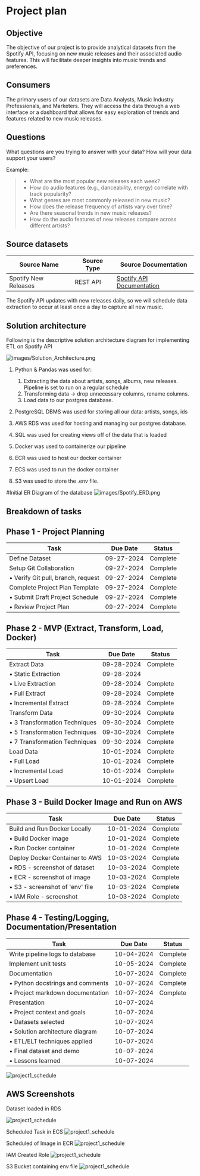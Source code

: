 # Project plan

## Objective

The objective of our project is to provide analytical datasets from the Spotify API, focusing on new music releases and their associated audio features. This will facilitate deeper insights into music trends and preferences.


## Consumers

The primary users of our datasets are Data Analysts, Music Industry Professionals, and Marketers. They will access the data through a web interface or a dashboard that allows for easy exploration of trends and features related to new music releases.


## Questions

What questions are you trying to answer with your data? How will your data support your users?

Example:

> - What are the most popular new releases each week?
> - How do audio features (e.g., danceability, energy) correlate with track popularity?
> - What genres are most commonly released in new music?
> - How does the release frequency of artists vary over time?
> - Are there seasonal trends in new music releases?
> - How do the audio features of new releases compare across different artists?

## Source datasets

| Source Name           | Source Type | Source Documentation                       |
|----------------------|-------------|-------------------------------------------|
| Spotify New Releases  | REST API   | [Spotify API Documentation](https://developer.spotify.com/documentation/web-api/) |

The Spotify API updates with new releases daily, so we will schedule data extraction to occur at least once a day to capture all new music.

## Solution architecture

Following is the descriptive solution architecture diagram for implementing ETL on Spotify API

![images/Solution_Architecture.png](images/Solution_Architecture.png)

1. Python & Pandas was used for:
    1. Extracting the data about artists, songs, albums, new releases. Pipeline is set to run on a regular schedule
    2. Transforming data -> drop unnecessary columns, rename columns.
    3. Load data to our postgres database.

2. PostgreSQL DBMS was used for storing all our data: artists, songs, ids

3. AWS RDS was used for hosting and managing our postgres database.

4. SQL was used for creating views off of the data that is loaded

5. Docker was used to containerize our pipeline

6. ECR was used to host our docker container

7. ECS was used to run the docker container

8. S3 was used to store the .env file.


#Initial ER Diagram of the database
![images/Spotify_ERD.png](images/Spotify_ERD.png)

## Breakdown of tasks

## Phase 1 - Project Planning

| Task                                  | Due Date   | Status   |
|---------------------------------------|------------|----------|
| Define Dataset                        | 09-27-2024 | Complete |
| Setup Git Collaboration               | 09-27-2024 | Complete |
| • Verify Git pull, branch, request    | 09-27-2024 | Complete |
| Complete Project Plan Template        | 09-27-2024 | Complete |
| • Submit Draft Project Schedule       | 09-27-2024 | Complete |
| • Review Project Plan                 | 09-27-2024 | Complete |

## Phase 2 - MVP (Extract, Transform, Load, Docker)

| Task                                  | Due Date   | Status   |
|---------------------------------------|------------|----------|
| Extract Data                          | 09-28-2024 | Complete |
| • Static Extraction                   | 09-28-2024 |          |
| • Live Extraction                     | 09-28-2024 | Complete |
| • Full Extract                        | 09-28-2024 | Complete |
| • Incremental Extract                 | 09-28-2024 | Complete |
| Transform Data                        | 09-30-2024 | Complete |
| • 3 Transformation Techniques         | 09-30-2024 | Complete |
| • 5 Transformation Techniques         | 09-30-2024 | Complete |
| • 7 Transformation Techniques         | 09-30-2024 | Complete |
| Load Data                             | 10-01-2024 | Complete |
| • Full Load                           | 10-01-2024 | Complete |
| • Incremental Load                    | 10-01-2024 | Complete |
| • Upsert Load                         | 10-01-2024 | Complete |

## Phase 3 - Build Docker Image and Run on AWS

| Task                                  | Due Date   | Status   |
|---------------------------------------|------------|----------|
| Build and Run Docker Locally          | 10-01-2024 | Complete |
| • Build Docker image                  | 10-01-2024 | Complete |
| • Run Docker container                | 10-01-2024 | Complete |
| Deploy Docker Container to AWS        | 10-03-2024 | Complete |
| • RDS - screenshot of dataset         | 10-03-2024 | Complete |
| • ECR - screenshot of image           | 10-03-2024 | Complete |
| • S3 - screenshot of 'env' file       | 10-03-2024 | Complete |
| • IAM Role - screenshot               | 10-03-2024 | Complete |

## Phase 4 - Testing/Logging, Documentation/Presentation

| Task                                  | Due Date   | Status   |
|---------------------------------------|------------|----------|
| Write pipeline logs to database       | 10-04-2024 | Complete |
| Implement unit tests                  | 10-05-2024 | Complete |
| Documentation                         | 10-07-2024 | Complete |
| • Python docstrings and comments      | 10-07-2024 | Complete |
| • Project markdown documentation      | 10-07-2024 | Complete |
| Presentation                          | 10-07-2024 |          |
| • Project context and goals           | 10-07-2024 |          |
| • Datasets selected                   | 10-07-2024 |          |
| • Solution architecture diagram       | 10-07-2024 |          |
| • ETL/ELT techniques applied          | 10-07-2024 |          |
| • Final dataset and demo              | 10-07-2024 |          |
| • Lessons learned                     | 10-07-2024 |          |



![project1_schedule](images/project1_schedule.png)

## AWS Screenshots

Dataset loaded in RDS

![project1_schedule](images/Loaded_to_RDS_Database.jpg)

Scheduled Task in ECS
![project1_schedule](images/ECS_Screenshot_of_scheduled_task_in_ECS.jpg)

Scheduled of Image in ECR
![project1_schedule](images/ECR_Image_Screenshot.jpg)

IAM Created Role
![project1_schedule](images/IAM_Role_Created.jpg)

S3 Bucket containing env file
![project1_schedule](images/S3_Bucket_hosting_Environable_File.jpg)
